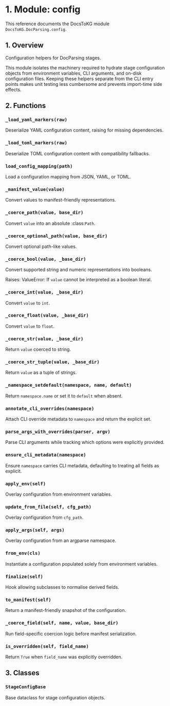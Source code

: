 # 1. Module: config

This reference documents the DocsToKG module ``DocsToKG.DocParsing.config``.

## 1. Overview

Configuration helpers for DocParsing stages.

This module isolates the machinery required to hydrate stage configuration
objects from environment variables, CLI arguments, and on-disk configuration
files. Keeping these helpers separate from the CLI entry points makes unit
testing less cumbersome and prevents import-time side effects.

## 2. Functions

### `_load_yaml_markers(raw)`

Deserialize YAML configuration content, raising for missing dependencies.

### `_load_toml_markers(raw)`

Deserialize TOML configuration content with compatibility fallbacks.

### `load_config_mapping(path)`

Load a configuration mapping from JSON, YAML, or TOML.

### `_manifest_value(value)`

Convert values to manifest-friendly representations.

### `_coerce_path(value, base_dir)`

Convert ``value`` into an absolute :class:`Path`.

### `_coerce_optional_path(value, base_dir)`

Convert optional path-like values.

### `_coerce_bool(value, _base_dir)`

Convert supported string and numeric representations into booleans.

Raises:
ValueError: If ``value`` cannot be interpreted as a boolean literal.

### `_coerce_int(value, _base_dir)`

Convert ``value`` to ``int``.

### `_coerce_float(value, _base_dir)`

Convert ``value`` to ``float``.

### `_coerce_str(value, _base_dir)`

Return ``value`` coerced to string.

### `_coerce_str_tuple(value, _base_dir)`

Return ``value`` as a tuple of strings.

### `_namespace_setdefault(namespace, name, default)`

Return ``namespace.name`` or set it to ``default`` when absent.

### `annotate_cli_overrides(namespace)`

Attach CLI override metadata to ``namespace`` and return the explicit set.

### `parse_args_with_overrides(parser, argv)`

Parse CLI arguments while tracking which options were explicitly provided.

### `ensure_cli_metadata(namespace)`

Ensure ``namespace`` carries CLI metadata, defaulting to treating all fields as explicit.

### `apply_env(self)`

Overlay configuration from environment variables.

### `update_from_file(self, cfg_path)`

Overlay configuration from ``cfg_path``.

### `apply_args(self, args)`

Overlay configuration from an argparse namespace.

### `from_env(cls)`

Instantiate a configuration populated solely from environment variables.

### `finalize(self)`

Hook allowing subclasses to normalise derived fields.

### `to_manifest(self)`

Return a manifest-friendly snapshot of the configuration.

### `_coerce_field(self, name, value, base_dir)`

Run field-specific coercion logic before manifest serialization.

### `is_overridden(self, field_name)`

Return ``True`` when ``field_name`` was explicitly overridden.

## 3. Classes

### `StageConfigBase`

Base dataclass for stage configuration objects.
